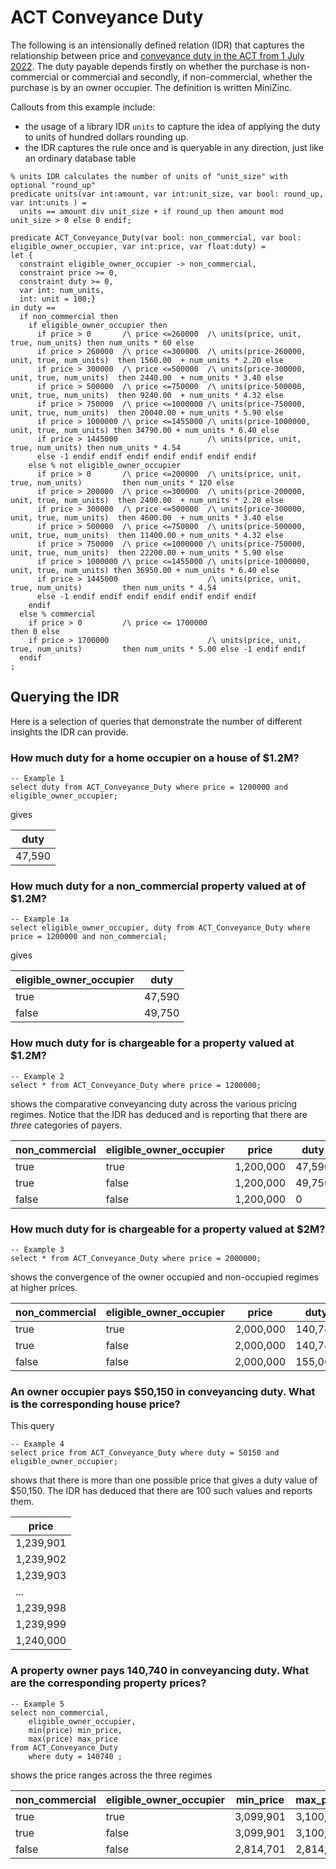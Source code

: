 # ACT Conveyance Duty
The following is an intensionally defined relation (IDR) that captures
the relationship between price and [conveyance duty in the ACT from 1 July 2022](https://www.revenue.act.gov.au/duties/conveyance-duty). The duty payable depends firstly on whether the purchase is non-commercial or commercial and 
secondly, if non-commercial, whether the purchase is by an owner occupier. The definition is
written MiniZinc.

Callouts from this example include:

- the usage of a library IDR `units` to capture the idea of applying the duty to units of hundred dollars rounding up. 
- the IDR captures the rule once and is queryable in any direction, just like an ordinary database table


```
% units IDR calculates the number of units of "unit_size" with optional "round_up"
predicate units(var int:amount, var int:unit_size, var bool: round_up, var int:units ) = 
  units == amount div unit_size + if round_up then amount mod unit_size > 0 else 0 endif;

predicate ACT_Conveyance_Duty(var bool: non_commercial, var bool: eligible_owner_occupier, var int:price, var float:duty) = 
let {
  constraint eligible_owner_occupier -> non_commercial,
  constraint price >= 0,
  constraint duty >= 0,
  var int: num_units,
  int: unit = 100;} 
in duty == 
  if non_commercial then
    if eligible_owner_occupier then
      if price > 0       /\ price <=260000  /\ units(price, unit, true, num_units) then num_units * 60 else 
      if price > 260000  /\ price <=300000  /\ units(price-260000, unit, true, num_units)  then 1560.00  + num_units * 2.20 else 
      if price > 300000  /\ price <=500000  /\ units(price-300000, unit, true, num_units)  then 2440.00  + num_units * 3.40 else 
      if price > 500000  /\ price <=750000  /\ units(price-500000, unit, true, num_units)  then 9240.00  + num_units * 4.32 else 
      if price > 750000  /\ price <=1000000 /\ units(price-750000, unit, true, num_units)  then 20040.00 + num_units * 5.90 else 
      if price > 1000000 /\ price <=1455000 /\ units(price-1000000, unit, true, num_units) then 34790.00 + num_units * 6.40 else 
      if price > 1445000                    /\ units(price, unit, true, num_units) then num_units * 4.54 
      else -1 endif endif endif endif endif endif endif
    else % not eligible_owner_occupier
      if price > 0       /\ price <=200000  /\ units(price, unit, true, num_units)         then num_units * 120 else 
      if price > 200000  /\ price <=300000  /\ units(price-200000, unit, true, num_units)  then 2400.00  + num_units * 2.20 else 
      if price > 300000  /\ price <=500000  /\ units(price-300000, unit, true, num_units)  then 4600.00  + num_units * 3.40 else 
      if price > 500000  /\ price <=750000  /\ units(price-500000, unit, true, num_units)  then 11400.00 + num_units * 4.32 else 
      if price > 750000  /\ price <=1000000 /\ units(price-750000, unit, true, num_units)  then 22200.00 + num_units * 5.90 else 
      if price > 1000000 /\ price <=1455000 /\ units(price-1000000, unit, true, num_units) then 36950.00 + num_units * 6.40 else 
      if price > 1445000                    /\ units(price, unit, true, num_units)         then num_units * 4.54 
      else -1 endif endif endif endif endif endif endif
    endif
  else % commercial
    if price > 0         /\ price <= 1700000                                          then 0 else
    if price > 1700000                      /\ units(price, unit, true, num_units)         then num_units * 5.00 else -1 endif endif
  endif
; 
```
## Querying the IDR
Here is a selection of queries that demonstrate the number of different insights the IDR can provide.

### How much duty for a home occupier on a house of $1.2M?
```
-- Example 1
select duty from ACT_Conveyance_Duty where price = 1200000 and eligible_owner_occupier;

```
gives

| duty   |
|--------|
| 47,590 |
### How much duty for a non_commercial property valued at of $1.2M?
```
-- Example 1a
select eligible_owner_occupier, duty from ACT_Conveyance_Duty where price = 1200000 and non_commercial;

```
gives

| eligible_owner_occupier | duty |
|-------------------------|------------------------------|
| true                    | 47,590                       |
| false                   | 49,750                       |
### How much duty for is chargeable for a property valued at $1.2M?
```
-- Example 2
select * from ACT_Conveyance_Duty where price = 1200000;

```
shows the comparative conveyancing duty across the various pricing regimes. Notice that the IDR has deduced and is reporting that 
there are 
_three_ categories of payers.

| non_commercial | eligible_owner_occupier | price     | duty    |
|----------------|-------------------------|-----------|---------|
| true| true| 1,200,000 |  47,590 |
|true| false | 1,200,000 | 49,750 |
| false | false| 1,200,000 | 0|
 
### How much duty for is chargeable for a property valued at $2M?
```
-- Example 3
select * from ACT_Conveyance_Duty where price = 2000000;

```
shows the convergence of the owner occupied and non-occupied regimes at higher prices.

| non_commercial | eligible_owner_occupier | price     | duty    |
|----------------|-------------------------|-----------|---------|
| true| true| 2,000,000 | 140,740 |
|true| false | 2,000,000 | 140,740 |
| false | false| 2,000,000 | 155,000 |

### An owner occupier pays $50,150 in conveyancing duty.  What is the corresponding house price?
This query
```
-- Example 4
select price from ACT_Conveyance_Duty where duty = 50150 and eligible_owner_occupier;
```
shows that there is more than one possible price that gives a duty value of $50,150. The IDR has deduced that there are 100 
such values and reports them.

| price     |
|-----------|
| 1,239,901 |
| 1,239,902 |
| 1,239,903 |
| ...       |
| 1,239,998 |
| 1,239,999 |
| 1,240,000 |

### A property owner pays 140,740 in conveyancing duty. What are the corresponding property prices?
```
-- Example 5
select non_commercial, 
    eligible_owner_occupier, 
    min(price) min_price, 
    max(price) max_price 
from ACT_Conveyance_Duty 
    where duty = 140740 ;
```
shows the price ranges across the three regimes

| non_commercial | eligible_owner_occupier | min_price | max_price |
|----------------|-------------------------|-----------|-----------|
| true| true| 3,099,901 | 3,100,000 |
|true| false | 3,099,901 | 3,100,000 |
| false | false| 2,814,701 | 2,814,800 |


